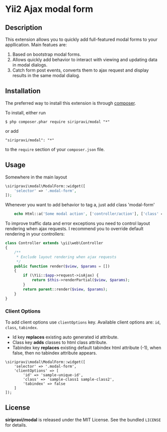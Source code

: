 Yii2 Ajax modal form
=================

## Description

This extension allows you to quickly add full-featured modal forms to your appllication.
Main featues are:

1. Based on bootstrap modal forms.
2. Allows quickly add behavior to interact with viewing and updating data in modal dialogs.
3. Catch form post events, converts them to ajax request and display results in the same modal dialog.

## Installation

The preferred way to install this extension is through [composer](http://getcomposer.org/download/). 

To install, either run

```
$ php composer.phar require siripravi/modal "*"
```
or add

```
"siripravi/modal": "*"
```

to the ```require``` section of your `composer.json` file.

## Usage
Somewhere in the main layout
```php
\siripravi\modal\ModalForm::widget([
    'selector' => '.modal-form',
]);
```
Whenever you want to add behavior to tag a, just add class 'modal-form'
```php
    echo Html::a('Some modal action', ['controller/action'], ['class' => 'modal-form']);
``` 
To improve traffic data and error exceptions you need to control layout rendering when ajax requests.
I recommend you to override default rendering in your controllers:
```php
class Controller extends \yii\web\Controller
{
    /**
     * Exclude layout rendering when ajax requests
     */
    public function render($view, $params = [])
    {
        if (\Yii::$app->request->isAjax) {
            return $this->renderPartial($view, $params);
        }
        return parent::render($view, $params);
    }
}
``` 

### Client Options
To add client options use `clientOptions` key. Available client options are: `id`, `class`, `tabindex`. 
* Id key **replaces** existing auto generated id attribute. 
* Class key **adds** classes to html class attribute. 
* Tabindex key **replaces** existing default tabindex html attribute (-1), when false, then no tabindex attribute appears.
```
\siripravi\modal\ModalForm::widget([
    'selector' => '.modal-form',
    'clientOptions' => [
        'id' => 'sample-unique-id',
        'class' => 'sample-class1 sample-class2',
        'tabindex' => false
    ]
]);
```

## License

**siripravi/modal** is released under the MIT License. See the bundled `LICENSE` for details.
